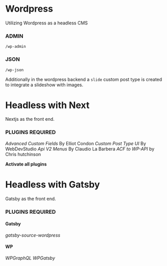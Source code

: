 # Wordpress

Utilizing Wordpress as a headless CMS

### ADMIN

`/wp-admin`

### JSON

`/wp-json`

Additionally in the wordpress backend a `slide` custom post type is created to integrate a slideshow with images.

# Headless with Next

Nextjs as the front end.

### PLUGINS REQUIRED

_Advanced Custom Fields_ By Elliot Condon
_Custom Post Type UI_ By WebDevStudio
_Api V2 Menus_ By Claudio La Barbera
_ACF to WP-API_ by Chris hutchinson

**Activate all plugins**

# Headless with Gatsby

Gatsby as the front end.

### PLUGINS REQUIRED

#### Gatsby

_gatsby-source-wordpress_

#### WP

_WPGraphQL_
_WPGatsby_
